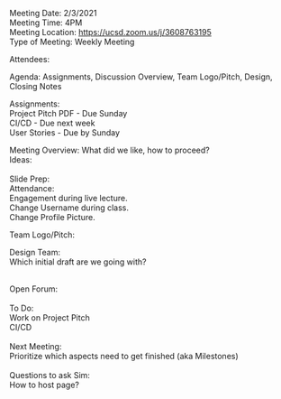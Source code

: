 Meeting Date: 2/3/2021 <br />
Meeting Time: 4PM <br />
Meeting Location: https://ucsd.zoom.us/j/3608763195 <br />
Type of Meeting: Weekly Meeting <br />

Attendees: <br />

Agenda: Assignments, Discussion Overview, Team Logo/Pitch, Design, Closing Notes <br />

Assignments:  <br />
  Project Pitch PDF - Due Sunday <br />
  CI/CD - Due next week <br />
  User Stories - Due by Sunday

Meeting Overview: What did we like, how to proceed? <br />
  Ideas: <br />    
  Slide Prep: <br />
  Attendance: <br />
    Engagement during live lecture. <br />
    Change Username during class. <br />
    Change Profile Picture. <br />

Team Logo/Pitch: <br />

Design Team: <br />
  Which initial draft are we going with?

<br />
Open Forum: <br />


<br />
To Do: <br />
Work on Project Pitch <br />
CI/CD <br />

<br />
Next Meeting: <br />
Prioritize which aspects need to get finished (aka Milestones) <br />
<br />
Questions to ask Sim: <br />
How to host page? <br />
